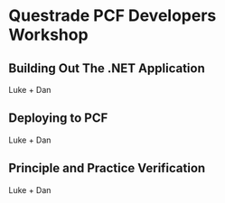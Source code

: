 # Questrade PCF Developers Workshop

## Building Out The .NET Application

Luke + Dan

## Deploying to PCF

Luke + Dan

## Principle and Practice Verification

Luke + Dan
